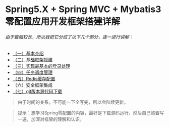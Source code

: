 # Spring5.X + Spring MVC + Mybatis3 零配置应用开发框架搭建详解

###### 由于篇幅较长，所以我把它分成了以下几个部分，逐一进行讲解：

+ [（一）基本介绍][1]
+ [（二）基础框架搭建][2]
+ [（三）实现最基本的登录处理][3]
+ [（四）任务调度管理][4]
+ [（五）Redis缓存配置][5]
+ （六）安全框架集成
+ [（七）git版本源代码下载][7]

> 由于时间的关系，不可能一下全写完，所以会陆续更新。

> 提示：想学习Spring零配置的内容，最好是下载源码运行，然后自己照着写一遍，加深对框架的理解和认识。


[1]:http://blog.csdn.net/chwshuang/article/details/52164059 "基本介绍"
[2]:http://blog.csdn.net/chwshuang/article/details/52175907 "基础框架搭建"
[3]:http://blog.csdn.net/chwshuang/article/details/52182540 "实现最基本的登录处理"
[4]:http://blog.csdn.net/chwshuang/article/details/52209903 "调度任务实现"
[5]:http://blog.csdn.net/chwshuang/article/details/52238728 "缓存管理"


[7]:https://github.com/chwshuang/web.git "源代码下载"